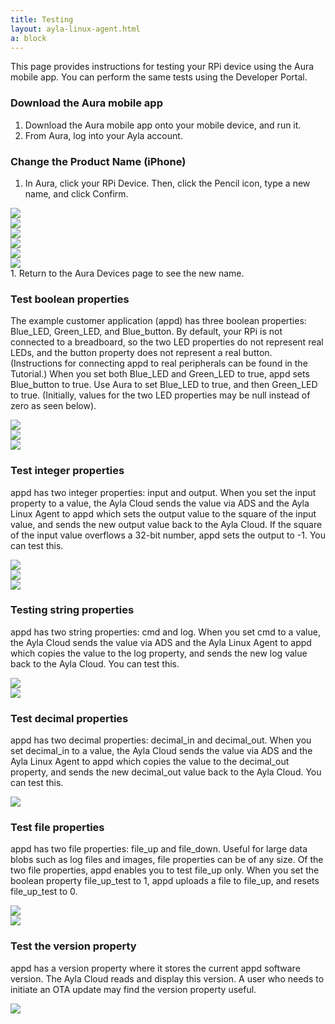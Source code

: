 ```yaml
---
title: Testing
layout: ayla-linux-agent.html
a: block
---
```


This page provides instructions for testing your RPi device using the Aura mobile app. You can perform the same tests using the Developer Portal.

### Download the Aura mobile app
1. Download the Aura mobile app onto your mobile device, and run it.
1. From Aura, log into your Ayla account.

### Change the Product Name (iPhone)

1. In Aura, click your RPi Device. Then, click the Pencil icon, type a new name, and click Confirm.
<div class="row">
<div class="col-lg-4 col-md-6 col-sm-12">
<img class="img-fluid" src="../registration/aura-006.jpg">
</div>
<div class="col-lg-4 col-md-6 col-sm-12">
<img class="img-fluid" src="aura-007.jpg">
</div>
<div class="col-lg-4 col-md-6 col-sm-12">
<img class="img-fluid" src="aura-008.jpg">
</div>
<div class="col-lg-4 col-md-6 col-sm-12">
<img class="img-fluid" src="aura-009.jpg">
</div>
<div class="col-lg-4 col-md-6 col-sm-12">
<img class="img-fluid" src="aura-010.jpg">
</div>
<div class="col-lg-4 col-md-6 col-sm-12">
<img class="img-fluid" src="aura-011.jpg">
</div>
</div>
1. Return to the Aura Devices page to see the new name.

### Test boolean properties

The example customer application (appd) has three boolean properties: Blue_LED, Green_LED, and Blue_button. By default, your RPi is not connected to a breadboard, so the two LED properties do not represent real LEDs, and the button property does not represent a real button. (Instructions for connecting appd to real peripherals can be found in the Tutorial.) When you set both Blue_LED and Green_LED to true, appd sets Blue_button to true. Use Aura to set Blue_LED to true, and then Green_LED to true. (Initially, values for the two LED properties may be null instead of zero as seen below).
<div class="row">
<div class="col-lg-4 col-md-6 col-sm-12">
<img class="img-fluid" src="aura-013.jpg">
</div>
<div class="col-lg-4 col-md-6 col-sm-12">
<img class="img-fluid" src="aura-014.jpg">
</div>
<div class="col-lg-4 col-md-6 col-sm-12">
<img class="img-fluid" src="aura-015.jpg">
</div>
</div>

### Test integer properties 

appd has two integer properties: input and output. When you set the input property to a value, the Ayla Cloud sends the value via ADS and the Ayla Linux Agent to appd which sets the output value to the square of the input value, and sends the new output value back to the Ayla Cloud. If the square of the input value overflows a 32-bit number, appd sets the output to -1. You can test this.
<div class="row">
<div class="col-lg-4 col-md-6 col-sm-12">
<img class="img-fluid" src="aura-016.jpg">
</div>
<div class="col-lg-4 col-md-6 col-sm-12">
<img class="img-fluid" src="aura-017.jpg">
</div>
<div class="col-lg-4 col-md-6 col-sm-12">
<img class="img-fluid" src="aura-018.jpg">
</div>
</div>

### Testing string properties

appd has two string properties: cmd and log. When you set cmd to a value, the Ayla Cloud sends the value via ADS and the Ayla Linux Agent to appd which copies the value to the log property, and sends the new log value back to the Ayla Cloud. You can test this.
<div class="row align-items-center">
<div class="col-lg-4 col-md-6 col-sm-12">
<img class="img-fluid" src="aura-019.jpg">
</div>
<div class="col-lg-4 col-md-6 col-sm-12">
<img class="img-fluid" src="aura-020.jpg">
</div>
</div>

### Test decimal properties

appd has two decimal properties: decimal_in and decimal_out. When you set decimal_in to a value, the Ayla Cloud sends the value via ADS and the Ayla Linux Agent to appd which copies the value to the decimal_out property, and sends the new decimal_out value back to the Ayla Cloud. You can test this.
<div class="row align-items-center">
<div class="col-lg-4 col-md-6 col-sm-12">
<img class="img-fluid" src="aura-021.jpg">
</div>
</div>

### Test file properties

appd has two file properties: file_up and file_down. Useful for large data blobs such as log files and images, file properties can be of any size. Of the two file properties, appd enables you to test file_up only. When you set the boolean property file_up_test to 1, appd uploads a file to file_up, and resets file_up_test to 0.
<div class="row align-items-center">
<div class="col-lg-4 col-md-6 col-sm-12">
<img class="img-fluid" src="aura-022.jpg">
</div>
<div class="col-lg-4 col-md-6 col-sm-12">
<img class="img-fluid" src="aura-023.jpg">
</div>
</div>

### Test the version property
appd has a version property where it stores the current appd software version. The Ayla Cloud reads and display this version. A user who needs to initiate an OTA update may find the version property useful.

<div class="row align-items-center">
<div class="col-lg-4 col-md-6 col-sm-12">
<img class="img-fluid" src="aura-027.jpg">
</div>
</div>
